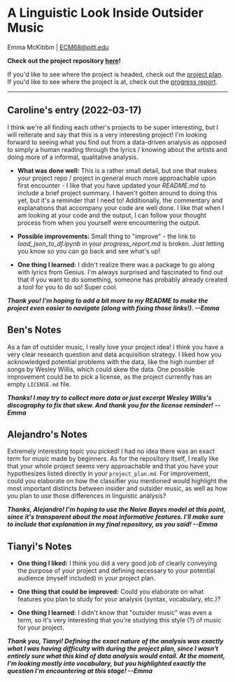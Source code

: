 # A Linguistic Look Inside Outsider Music
Emma McKibbin | ECM68@pitt.edu

**Check out the project repository [here](https://github.com/Data-Science-for-Linguists-2022/Outsider-Music-Linguistic-Analysis)!**

If you'd like to see where the project is headed, check out the [project plan](https://github.com/Data-Science-for-Linguists-2022/Outsider-Music-Linguistic-Analysis/blob/a98ea1330bc40dfa15581c55f29e8cda1a39df0d/project_plan.md).  If you'd like to see where the project is at, check out the [progress report](https://github.com/Data-Science-for-Linguists-2022/Outsider-Music-Linguistic-Analysis/blob/a98ea1330bc40dfa15581c55f29e8cda1a39df0d/progress_report.md).

---

## Caroline's entry (2022-03-17)

I think we're all finding each other's projects to be super interesting, but I will reiterate and say that this is a very interesting project! I'm looking forward to seeing what you find out from a data-driven analysis as opposed to simply a human reading through the lyrics / knowing about the artists and doing more of a informal, qualitative analysis.

- **What was done well:** This is a rather small detail, but one that makes your project repo / project in general much more approachable upon first encounter - I like that you have updated your *README.md* to include a brief project summary. I haven't gotten around to doing this yet, but it's a reminder that I need to! Additionally, the commentary and explanations that accompany your code are well done. I like that when I am looking at your code and the output, I can follow your thought process from when you yourself were encountering the output.

- **Possible improvements:** Small thing to "improve" - the link to *load_json_to_df.ipynb* in your *progress_report.md* is broken. Just letting you know so you can go back and see what's up!

- **One thing I learned:** I didn't realize there was a package to go along with lyrics from Genius. I'm always surprised and fascinated to find out that if you want to do something, someone has probably already created a tool for you to do so! Super cool.

***Thank you!  I'm hoping to add a bit more to my README to make the project even easier to navigate (along with fixing those links!). --Emma***

## Ben's Notes
As a fan of outsider music, I really love your project idea!
I think you have a very clear research question and data acquisition strategy.
I liked how you acknowledged potential problems with the data, like the high number of songs
by Wesley Willis, which could skew the data.
One possible improvement could be to pick a license, as the project currently has an empty `LICENSE.md` file.

***Thanks!  I may try to collect more data or just excerpt Wesley Willis's discography to fix that skew.  And thank you for the license reminder! --Emma***

## Alejandro's Notes
Extremely interesting topic you picked! I had no idea there was an exact term for music made by beginners. As for the repository itself, I really like that your whole project seems very approachable and that you have your hypothesizes listed directly in your `project_plan.md`. For improvement, could you elaborate on how the classifier you mentioned would highlight the most important distincts between insider and outsider music, as well as how you plan to use those differences in linguistic analysis?

***Thanks, Alejandro!  I'm hoping to use the Naive Bayes model at this point, since it's transparent about the most informative features.  I'll make sure to include that explanation in my final repository, as you said! --Emma***

## Tianyi's Notes

- **One thing I liked:**
I think you did a very good job of clearly conveying the purpose of your project and defining necessary to your potential audience (myself included) in your project plan.

- **One thing that could be improved:**
Could you elaborate on what features you plan to study for your analysis (syntax, vocabulary, etc.)?

- **One thing I learned:**
I didn't know that "outsider music" was even a term, so it's very interesting that you're studying this style (?) of music for your project.

***Thank you, Tianyi! Defining the exact nature of the analysis was exactly what I was having difficulty with during the project plan, since I wasn't entirely sure what this kind of data analysis would entail.  At the moment, I'm looking mostly into vocabulary, but you highlighted exactly the question I'm encountering at this stage! --Emma***
